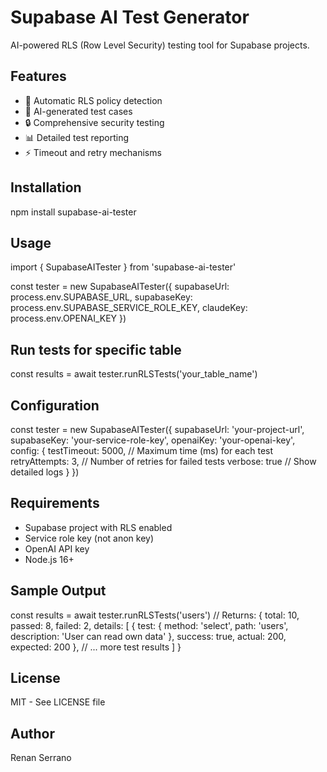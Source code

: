 # Supabase AI Test Generator

AI-powered RLS (Row Level Security) testing tool for Supabase projects.

## Features
- 🤖 Automatic RLS policy detection
- 🧪 AI-generated test cases
- 🔒 Comprehensive security testing
- 📊 Detailed test reporting
- ⚡ Timeout and retry mechanisms

## Installation
npm install supabase-ai-tester

## Usage
import { SupabaseAITester } from 'supabase-ai-tester'

const tester = new SupabaseAITester({
 supabaseUrl: process.env.SUPABASE_URL,
 supabaseKey: process.env.SUPABASE_SERVICE_ROLE_KEY,
 claudeKey: process.env.OPENAI_KEY
})

## Run tests for specific table
const results = await tester.runRLSTests('your_table_name')

## Configuration
const tester = new SupabaseAITester({
 supabaseUrl: 'your-project-url',
 supabaseKey: 'your-service-role-key',
 openaiKey: 'your-openai-key',
 config: {
   testTimeout: 5000,      // Maximum time (ms) for each test
   retryAttempts: 3,       // Number of retries for failed tests
   verbose: true           // Show detailed logs
 }
})

## Requirements
- Supabase project with RLS enabled
- Service role key (not anon key)
- OpenAI API key
- Node.js 16+

## Sample Output
const results = await tester.runRLSTests('users')
// Returns:
{
 total: 10,
 passed: 8,
 failed: 2,
 details: [
   {
     test: {
       method: 'select',
       path: 'users',
       description: 'User can read own data'
     },
     success: true,
     actual: 200,
     expected: 200
   },
   // ... more test results
 ]
}

## License
MIT - See LICENSE file

## Author
Renan Serrano